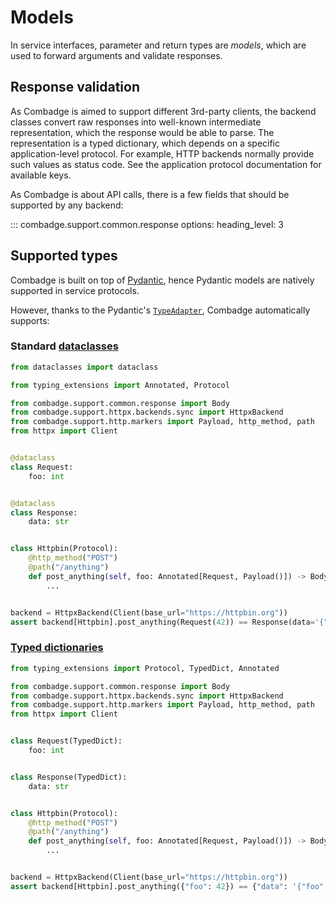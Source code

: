# Models

In service interfaces, parameter and return types are _models_, which are used to forward arguments and validate responses.

## Response validation

As Combadge is aimed to support different 3rd-party clients, the backend classes convert raw responses into well-known intermediate representation, which the response would be able to parse. The representation is a typed dictionary, which depends on a specific application-level protocol. For example, HTTP backends normally provide such values as status code. See the application protocol documentation for available keys.

As Combadge is about API calls, there is a few fields that should be supported by any backend:

::: combadge.support.common.response
    options:
      heading_level: 3

## Supported types

Combadge is built on top of [Pydantic](https://docs.pydantic.dev/), hence Pydantic models are natively supported in service protocols.

However, thanks to the Pydantic's [`TypeAdapter`](https://docs.pydantic.dev/latest/api/type_adapter/), Combadge automatically supports:

### Standard [dataclasses](https://docs.python.org/3/library/dataclasses.html)

```python title="dataclasses.py" hl_lines="11-13 16-18 24 29"
from dataclasses import dataclass

from typing_extensions import Annotated, Protocol

from combadge.support.common.response import Body
from combadge.support.httpx.backends.sync import HttpxBackend
from combadge.support.http.markers import Payload, http_method, path
from httpx import Client


@dataclass
class Request:
    foo: int


@dataclass
class Response:
    data: str


class Httpbin(Protocol):
    @http_method("POST")
    @path("/anything")
    def post_anything(self, foo: Annotated[Request, Payload()]) -> Body[Response]:
        ...


backend = HttpxBackend(Client(base_url="https://httpbin.org"))
assert backend[Httpbin].post_anything(Request(42)) == Response(data='{"foo": 42}')
```

### [Typed dictionaries](https://docs.python.org/3/library/typing.html#typing.TypedDict)

```python title="typed_dict.py" hl_lines="9-10 13-14 20 25"
from typing_extensions import Protocol, TypedDict, Annotated

from combadge.support.common.response import Body
from combadge.support.httpx.backends.sync import HttpxBackend
from combadge.support.http.markers import Payload, http_method, path
from httpx import Client


class Request(TypedDict):
    foo: int


class Response(TypedDict):
    data: str


class Httpbin(Protocol):
    @http_method("POST")
    @path("/anything")
    def post_anything(self, foo: Annotated[Request, Payload()]) -> Body[Response]:
        ...


backend = HttpxBackend(Client(base_url="https://httpbin.org"))
assert backend[Httpbin].post_anything({"foo": 42}) == {"data": '{"foo": 42}'}
```
